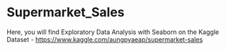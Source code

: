# Supermarket_Sales

Here, you will find Exploratory Data Analysis with Seaborn on the Kaggle Dataset -
https://www.kaggle.com/aungpyaeap/supermarket-sales
